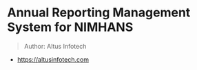 # Annual Reporting Management System for NIMHANS
> Author: Altus Infotech
- https://altusinfotech.com